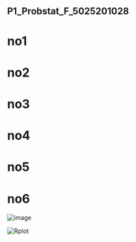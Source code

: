 ## P1_Probstat_F_5025201028

# no1
# no2
# no3
# no4
# no5
# no6

![image](https://user-images.githubusercontent.com/90663373/162555319-9c387020-21b6-444b-b25c-2696c3584d0b.png)


![Rplot](https://user-images.githubusercontent.com/90663373/162555221-ef420793-4f59-430b-a0fa-b443d52974b1.png)





